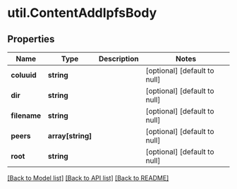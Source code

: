 # util.ContentAddIpfsBody

## Properties
Name | Type | Description | Notes
------------ | ------------- | ------------- | -------------
**coluuid** | **string** |  | [optional] [default to null]
**dir** | **string** |  | [optional] [default to null]
**filename** | **string** |  | [optional] [default to null]
**peers** | **array[string]** |  | [optional] [default to null]
**root** | **string** |  | [optional] [default to null]

[[Back to Model list]](../README.md#documentation-for-models) [[Back to API list]](../README.md#documentation-for-api-endpoints) [[Back to README]](../README.md)


